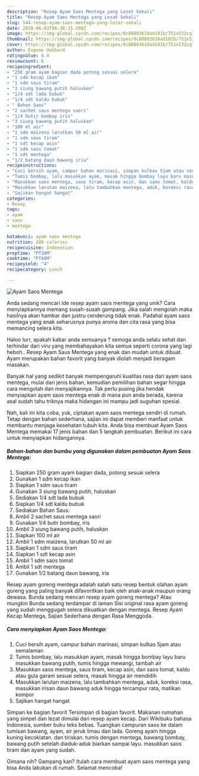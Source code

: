 ```yaml
---
description: "Resep Ayam Saos Mentega yang Lezat Sekali"
title: "Resep Ayam Saos Mentega yang Lezat Sekali"
slug: 544-resep-ayam-saos-mentega-yang-lezat-sekali
date: 2020-06-03T06:38:15.598Z
image: https://img-global.cpcdn.com/recipes/0c88803618ad101b/751x532cq70/ayam-saos-mentega-foto-resep-utama.jpg
thumbnail: https://img-global.cpcdn.com/recipes/0c88803618ad101b/751x532cq70/ayam-saos-mentega-foto-resep-utama.jpg
cover: https://img-global.cpcdn.com/recipes/0c88803618ad101b/751x532cq70/ayam-saos-mentega-foto-resep-utama.jpg
author: Eugene Hubbard
ratingvalue: 4.4
reviewcount: 6
recipeingredient:
- "250 gram ayam bagian dada potong sesuai selera"
- "1 sdm kecap ikan"
- "1 sdm saus tiram"
- "3 siung bawang putih haluskan"
- "1/4 sdt lada bubuk"
- "1/4 sdt kaldu bubuk"
- " Bahan Saus"
- "2 sachet saus mentega saori"
- "1/4 butir bombay iris"
- "3 siung bawang putih haluskan"
- "100 ml air"
- "1 sdm maizena larutkan 50 ml air"
- "1 sdm saus tiram"
- "1 sdt kecap asin"
- "1 sdm saos tomat"
- "1 sdt mentega"
- "1/2 batang daun bawang iria"
recipeinstructions:
- "Cuci bersih ayam, campur bahan marinasi, simpan kulkas 5jam atau semalaman"
- "Tumis bombay, lalu masukkan ayam, masak hingga bombay layu baru masukkan bawang putih, tumis hingga mewangi, tambah air"
- "Masukkan saos mentega, saus tiram, kecap asin, dan saos tomat, kaldu atau gula garam sesuai selera, masak hingga air mendidih"
- "Masukkan larutan maizena, lalu tambahkan mentega, aduk, koreksi rasa, masukkan irisan daun bawang aduk hingga tercampur rata, matikan kompor"
- "Sajikan hangat hangat"
categories:
- Resep
tags:
- ayam
- saos
- mentega

katakunci: ayam saos mentega 
nutrition: 280 calories
recipecuisine: Indonesian
preptime: "PT34M"
cooktime: "PT48M"
recipeyield: "4"
recipecategory: Lunch

---
```



![Ayam Saos Mentega](https://img-global.cpcdn.com/recipes/0c88803618ad101b/751x532cq70/ayam-saos-mentega-foto-resep-utama.jpg)

Anda sedang mencari ide resep ayam saos mentega yang unik? Cara menyiapkannya memang susah-susah gampang. Jika salah mengolah maka hasilnya akan hambar dan justru cenderung tidak enak. Padahal ayam saos mentega yang enak seharusnya punya aroma dan cita rasa yang bisa memancing selera kita.

Haloo lurr, apakah kabar anda semuanya ? semoga anda selalu sehat dan terhindar dari viru yang membahayakan kita semua seperti corona yang lagi heboh.. Resep Ayam Saus Mentega yang enak dan mudah untuk dibuat. Ayam merupakan bahan favorit yang banyak diolah menjadi beragam masakan.

Banyak hal yang sedikit banyak mempengaruhi kualitas rasa dari ayam saos mentega, mulai dari jenis bahan, kemudian pemilihan bahan segar hingga cara mengolah dan menyajikannya. Tak perlu pusing jika hendak menyiapkan ayam saos mentega enak di mana pun anda berada, karena asal sudah tahu triknya maka hidangan ini mampu jadi suguhan spesial.


Nah, kali ini kita coba, yuk, ciptakan ayam saos mentega sendiri di rumah. Tetap dengan bahan sederhana, sajian ini dapat memberi manfaat untuk membantu menjaga kesehatan tubuh kita. Anda bisa membuat Ayam Saos Mentega memakai 17 jenis bahan dan 5 langkah pembuatan. Berikut ini cara untuk menyiapkan hidangannya.

<!--inarticleads1-->

##### Bahan-bahan dan bumbu yang digunakan dalam pembuatan Ayam Saos Mentega:

1. Siapkan 250 gram ayam bagian dada, potong sesuai selera
1. Gunakan 1 sdm kecap ikan
1. Siapkan 1 sdm saus tiram
1. Gunakan 3 siung bawang putih, haluskan
1. Sediakan 1/4 sdt lada bubuk
1. Siapkan 1/4 sdt kaldu bubuk
1. Sediakan  Bahan Saus:
1. Ambil 2 sachet saus mentega saori
1. Gunakan 1/4 butir bombay, iris
1. Ambil 3 siung bawang putih, haluskan
1. Siapkan 100 ml air
1. Ambil 1 sdm maizena, larutkan 50 ml air
1. Siapkan 1 sdm saus tiram
1. Siapkan 1 sdt kecap asin
1. Ambil 1 sdm saos tomat
1. Ambil 1 sdt mentega
1. Gunakan 1/2 batang daun bawang, iria


Resep ayam goreng mentega adalah salah satu resep bentuk olahan ayam goreng yang paling banyak difavoritkan baik oleh anak-anak maupun orang dewasa. Bunda sedang mencari resep ayam goreng mentega? Atau mungkin Bunda sedang terdampar di laman Sisi original rasa ayam goreng yang sudah menggugah selera dikuatkan dengan mentega. Resep Ayam Kecap Mentega, Sajian Sederhana dengan Rasa Menggoda. 

<!--inarticleads2-->

##### Cara menyiapkan Ayam Saos Mentega:

1. Cuci bersih ayam, campur bahan marinasi, simpan kulkas 5jam atau semalaman
1. Tumis bombay, lalu masukkan ayam, masak hingga bombay layu baru masukkan bawang putih, tumis hingga mewangi, tambah air
1. Masukkan saos mentega, saus tiram, kecap asin, dan saos tomat, kaldu atau gula garam sesuai selera, masak hingga air mendidih
1. Masukkan larutan maizena, lalu tambahkan mentega, aduk, koreksi rasa, masukkan irisan daun bawang aduk hingga tercampur rata, matikan kompor
1. Sajikan hangat hangat


Simpan ke bagian favorit Tersimpan di bagian favorit. Makanan rumahan yang simpel dan lezat dimulai dari resep ayam kecap. Dari Wikibuku bahasa Indonesia, sumber buku teks bebas. Tuangkan campuran saos ke dalam tumisan bawang, ayam, air jeruk limau dan lada. Goreng ayam hingga kuning kecoklatan. dan tiriskan. tumis dengan mentega, bawang bombay, bawang putih setelah diaduk-aduk biarkan sampai layu. masukkan saos tiram dan ayam yang sudah. 

Gimana nih? Gampang kan? Itulah cara membuat ayam saos mentega yang bisa Anda lakukan di rumah. Selamat mencoba!
